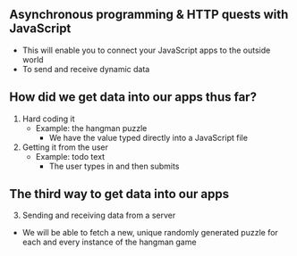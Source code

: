 ## Asynchronous programming & HTTP quests with JavaScript
* This will enable you to connect your JavaScript apps to the outside world
* To send and receive dynamic data

## How did we get data into our apps thus far?
1. Hard coding it
    * Example: the hangman puzzle
        - We have the value typed directly into a JavaScript file
2. Getting it from the user
    * Example: todo text
        - The user types in and then submits

## The third way to get data into our apps
3. Sending and receiving data from a server

* We will be able to fetch a new, unique randomly generated puzzle for each and every instance of the hangman game

